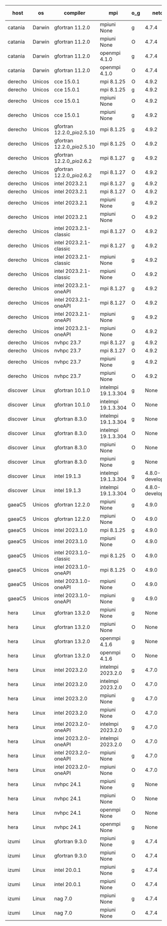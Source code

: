 

| host     | os       | compiler                              | mpi                      | o_g        | netcdf        | build       | u_pass          | u_fail          | s_pass            | s_fail            | e_pass             | e_fail             | nuopc_pass       | nuopc_fail       | artifacts link          |
|----------|----------|---------------------------------------|--------------------------|------------|---------------|-------------|-----------------|-----------------|-------------------|-------------------|--------------------|--------------------|------------------|------------------|-------------------------|
| catania | Darwin | gfortran 11.2.0 | mpiuni None  | g | 4.7.4  | PASS | 12442 | 0 | 8 | 0 | 44 | 0 | None | None | <a href="https://github.com/esmf-org/esmf-test-artifacts/tree/394ef5154ace8d1e1e53231d935564636ff89059/develop/gfortran/11.2.0/g/mpiuni/None" target="_blank">394ef51</a> | 
| catania | Darwin | gfortran 11.2.0 | mpiuni None  | O | 4.7.4  | PASS | 12442 | 0 | 8 | 0 | 44 | 0 | None | None | <a href="https://github.com/esmf-org/esmf-test-artifacts/tree/1f7caf787a473e13ebb0876355c7bc6d6907eba9/develop/gfortran/11.2.0/O/mpiuni/None" target="_blank">1f7caf7</a> | 
| catania | Darwin | gfortran 11.2.0 | openmpi 4.1.0  | g | 4.7.4  | PASS | 14107 | 3 | 50 | 0 | 81 | 0 | 51 | 0 | <a href="https://github.com/esmf-org/esmf-test-artifacts/tree/e72bff55eef2a4e24c4da395bcf2237e728e0eee/develop/gfortran/11.2.0/g/openmpi/4.1.0" target="_blank">e72bff5</a> | 
| catania | Darwin | gfortran 11.2.0 | openmpi 4.1.0  | O | 4.7.4  | PASS | 14107 | 3 | 50 | 0 | 81 | 0 | 51 | 0 | <a href="https://github.com/esmf-org/esmf-test-artifacts/tree/1137144be3d9563a4e32dfebf44e81928cf1f0ae/develop/gfortran/11.2.0/O/openmpi/4.1.0" target="_blank">1137144</a> | 
| derecho | Unicos | cce 15.0.1 | mpi 8.1.25  | O | 4.9.2  | PASS | 14032 | 78 | 50 | 0 | 81 | 0 | 51 | 0 | <a href="https://github.com/esmf-org/esmf-test-artifacts/tree/14630b431ec8ca47c339493476d1ceb2e438f1fc/develop/cce/15.0.1/O/mpi/8.1.25" target="_blank">14630b4</a> | 
| derecho | Unicos | cce 15.0.1 | mpi 8.1.25  | g | 4.9.2  | PASS | 14034 | 76 | 50 | 0 | 81 | 0 | 51 | 0 | <a href="https://github.com/esmf-org/esmf-test-artifacts/tree/19b76009ad1e4e419755ecd3817dd3c0e07c3a68/develop/cce/15.0.1/g/mpi/8.1.25" target="_blank">19b7600</a> | 
| derecho | Unicos | cce 15.0.1 | mpiuni None  | O | 4.9.2  | PASS | 12216 | 226 | 8 | 0 | 44 | 0 | None | None | <a href="https://github.com/esmf-org/esmf-test-artifacts/tree/4a1e053384f7710249ef8a2cc4651d12b76d1f8e/develop/cce/15.0.1/O/mpiuni/None" target="_blank">4a1e053</a> | 
| derecho | Unicos | cce 15.0.1 | mpiuni None  | g | 4.9.2  | PASS | 12366 | 76 | 8 | 0 | 44 | 0 | None | None | <a href="https://github.com/esmf-org/esmf-test-artifacts/tree/05830b4d5594129ecc2acb9df67bfddc1a76db76/develop/cce/15.0.1/g/mpiuni/None" target="_blank">05830b4</a> | 
| derecho | Unicos | gfortran 12.2.0_pio2.5.10 | mpi 8.1.25  | g | 4.9.2  | PASS | 14110 | 0 | 50 | 0 | 81 | 0 | 51 | 0 | <a href="https://github.com/esmf-org/esmf-test-artifacts/tree/c0fb4592454889e736e21c4d5cd8f57364cc13d5/develop/gfortran/12.2.0_pio2.5.10/g/mpi/8.1.25" target="_blank">c0fb459</a> | 
| derecho | Unicos | gfortran 12.2.0_pio2.5.10 | mpi 8.1.25  | O | 4.9.2  | PASS | 14110 | 0 | 50 | 0 | 81 | 0 | 51 | 0 | <a href="https://github.com/esmf-org/esmf-test-artifacts/tree/0512b22cdd0a46620b89781b7138eca8d26c5940/develop/gfortran/12.2.0_pio2.5.10/O/mpi/8.1.25" target="_blank">0512b22</a> | 
| derecho | Unicos | gfortran 12.2.0_pio2.6.2 | mpi 8.1.27  | g | 4.9.2  | PASS | 14110 | 0 | 50 | 0 | 81 | 0 | 51 | 0 | <a href="https://github.com/esmf-org/esmf-test-artifacts/tree/4a1750c4cadb3042515ac752133063efd61b3bf2/develop/gfortran/12.2.0_pio2.6.2/g/mpi/8.1.27" target="_blank">4a1750c</a> | 
| derecho | Unicos | gfortran 12.2.0_pio2.6.2 | mpi 8.1.27  | O | 4.9.2  | PASS | 14110 | 0 | 50 | 0 | 81 | 0 | 51 | 0 | <a href="https://github.com/esmf-org/esmf-test-artifacts/tree/67955704f4a90b97795bc5eb810b4192c4bfcfca/develop/gfortran/12.2.0_pio2.6.2/O/mpi/8.1.27" target="_blank">6795570</a> | 
| derecho | Unicos | intel 2023.2.1 | mpi 8.1.27  | g | 4.9.2  | PASS | 14110 | 0 | 50 | 0 | 81 | 0 | 51 | 0 | <a href="https://github.com/esmf-org/esmf-test-artifacts/tree/2d50f9426328db7e67cc102202164bf2fd210371/develop/intel/2023.2.1/g/mpi/8.1.27" target="_blank">2d50f94</a> | 
| derecho | Unicos | intel 2023.2.1 | mpi 8.1.27  | O | 4.9.2  | PASS | 14110 | 0 | 50 | 0 | 81 | 0 | 51 | 0 | <a href="https://github.com/esmf-org/esmf-test-artifacts/tree/52d851d3781cb55212b54b2de8fe898e8d78cba7/develop/intel/2023.2.1/O/mpi/8.1.27" target="_blank">52d851d</a> | 
| derecho | Unicos | intel 2023.2.1 | mpiuni None  | g | 4.9.2  | PASS | 12442 | 0 | 8 | 0 | 44 | 0 | None | None | <a href="https://github.com/esmf-org/esmf-test-artifacts/tree/2fb4799ef20c1e97e19c963d6d06ff82b3129ec9/develop/intel/2023.2.1/g/mpiuni/None" target="_blank">2fb4799</a> | 
| derecho | Unicos | intel 2023.2.1 | mpiuni None  | O | 4.9.2  | PASS | 12442 | 0 | 8 | 0 | 44 | 0 | None | None | <a href="https://github.com/esmf-org/esmf-test-artifacts/tree/f2ee920ceb1884cdae708a7b80e1156678548c01/develop/intel/2023.2.1/O/mpiuni/None" target="_blank">f2ee920</a> | 
| derecho | Unicos | intel 2023.2.1-classic | mpi 8.1.27  | O | 4.9.2  | PASS | 14110 | 0 | 50 | 0 | 81 | 0 | 51 | 0 | <a href="https://github.com/esmf-org/esmf-test-artifacts/tree/794d221620c62be49715e582bca0617189bfb7a4/develop/intel/2023.2.1-classic/O/mpi/8.1.27" target="_blank">794d221</a> | 
| derecho | Unicos | intel 2023.2.1-classic | mpi 8.1.27  | g | 4.9.2  | PASS | 14110 | 0 | 50 | 0 | 81 | 0 | 51 | 0 | <a href="https://github.com/esmf-org/esmf-test-artifacts/tree/5e82dce2de05e73e71f9290027f990fd0129cdb5/develop/intel/2023.2.1-classic/g/mpi/8.1.27" target="_blank">5e82dce</a> | 
| derecho | Unicos | intel 2023.2.1-classic | mpiuni None  | g | 4.9.2  | PASS | 12442 | 0 | 8 | 0 | 44 | 0 | None | None | <a href="https://github.com/esmf-org/esmf-test-artifacts/tree/009d6af9abe94aeeb6ea2ad3292b7cd131b95aa8/develop/intel/2023.2.1-classic/g/mpiuni/None" target="_blank">009d6af</a> | 
| derecho | Unicos | intel 2023.2.1-classic | mpiuni None  | O | 4.9.2  | PASS | 12442 | 0 | 8 | 0 | 44 | 0 | None | None | <a href="https://github.com/esmf-org/esmf-test-artifacts/tree/1d92282291acda92ec6aad7b71a7f5c8178788aa/develop/intel/2023.2.1-classic/O/mpiuni/None" target="_blank">1d92282</a> | 
| derecho | Unicos | intel 2023.2.1-oneAPI | mpi 8.1.27  | g | 4.9.2  | PASS | 14110 | 0 | 50 | 0 | 81 | 0 | 51 | 0 | <a href="https://github.com/esmf-org/esmf-test-artifacts/tree/6ff0320efa794ae6edb096118b0e1b22a9d0ee6a/develop/intel/2023.2.1-oneAPI/g/mpi/8.1.27" target="_blank">6ff0320</a> | 
| derecho | Unicos | intel 2023.2.1-oneAPI | mpi 8.1.27  | O | 4.9.2  | PASS | 14110 | 0 | 49 | 1 | 81 | 0 | 51 | 0 | <a href="https://github.com/esmf-org/esmf-test-artifacts/tree/fe3b15a4eecbca60909d0daa83c1a17998958812/develop/intel/2023.2.1-oneAPI/O/mpi/8.1.27" target="_blank">fe3b15a</a> | 
| derecho | Unicos | intel 2023.2.1-oneAPI | mpiuni None  | g | 4.9.2  | PASS | 12442 | 0 | 8 | 0 | 44 | 0 | None | None | <a href="https://github.com/esmf-org/esmf-test-artifacts/tree/898b743b20fd08471a0ca8faadc56aa12ec9e603/develop/intel/2023.2.1-oneAPI/g/mpiuni/None" target="_blank">898b743</a> | 
| derecho | Unicos | intel 2023.2.1-oneAPI | mpiuni None  | O | 4.9.2  | PASS | 12442 | 0 | 8 | 0 | 44 | 0 | None | None | <a href="https://github.com/esmf-org/esmf-test-artifacts/tree/6d184cf573dd176af95ec7c83158253ba3cfbdf1/develop/intel/2023.2.1-oneAPI/O/mpiuni/None" target="_blank">6d184cf</a> | 
| derecho | Unicos | nvhpc 23.7 | mpi 8.1.27  | g | 4.9.2  | PASS | 14110 | 0 | 50 | 0 | 81 | 0 | 51 | 0 | <a href="https://github.com/esmf-org/esmf-test-artifacts/tree/b256b093ebc9bc2334c9c96e3e2ec5b2dc67ca1c/develop/nvhpc/23.7/g/mpi/8.1.27" target="_blank">b256b09</a> | 
| derecho | Unicos | nvhpc 23.7 | mpi 8.1.27  | O | 4.9.2  | PASS | 14110 | 0 | 50 | 0 | 81 | 0 | 51 | 0 | <a href="https://github.com/esmf-org/esmf-test-artifacts/tree/8d0fc3644458f9f365e744986b55c420458ba5d7/develop/nvhpc/23.7/O/mpi/8.1.27" target="_blank">8d0fc36</a> | 
| derecho | Unicos | nvhpc 23.7 | mpiuni None  | g | 4.9.2  | PASS | 12442 | 0 | 8 | 0 | 44 | 0 | None | None | <a href="https://github.com/esmf-org/esmf-test-artifacts/tree/7b04a51d21e2fc075aa5b82e897a51c96c234aa4/develop/nvhpc/23.7/g/mpiuni/None" target="_blank">7b04a51</a> | 
| derecho | Unicos | nvhpc 23.7 | mpiuni None  | O | 4.9.2  | PASS | 12442 | 0 | 8 | 0 | 44 | 0 | None | None | <a href="https://github.com/esmf-org/esmf-test-artifacts/tree/ebd527b3c86bb3bfd8e363f6f9bd9b916d7362e0/develop/nvhpc/23.7/O/mpiuni/None" target="_blank">ebd527b</a> | 
| discover | Linux | gfortran 10.1.0 | intelmpi 19.1.3.304  | g | None  | PASS | 14095 | 15 | 50 | 0 | 81 | 0 | 51 | 0 | <a href="https://github.com/esmf-org/esmf-test-artifacts/tree/165f1292b3408757bf8ac8cb450e46812058e0b2/develop/gfortran/10.1.0/g/intelmpi/19.1.3.304" target="_blank">165f129</a> | 
| discover | Linux | gfortran 10.1.0 | intelmpi 19.1.3.304  | O | None  | PASS | 14094 | 16 | 50 | 0 | 81 | 0 | 51 | 0 | <a href="https://github.com/esmf-org/esmf-test-artifacts/tree/ae733b30dd4c688b650bc633428f6794c6eaad54/develop/gfortran/10.1.0/O/intelmpi/19.1.3.304" target="_blank">ae733b3</a> | 
| discover | Linux | gfortran 8.3.0 | intelmpi 19.1.3.304  | g | None  | PASS | 14095 | 15 | 50 | 0 | 81 | 0 | 51 | 0 | <a href="https://github.com/esmf-org/esmf-test-artifacts/tree/cc79676108f75fef8e9e9af7e750c6895dd017cb/develop/gfortran/8.3.0/g/intelmpi/19.1.3.304" target="_blank">cc79676</a> | 
| discover | Linux | gfortran 8.3.0 | intelmpi 19.1.3.304  | O | None  | PASS | 14095 | 15 | 50 | 0 | 81 | 0 | 51 | 0 | <a href="https://github.com/esmf-org/esmf-test-artifacts/tree/6376148c3282f3db8d9032588f44409ffc9fa754/develop/gfortran/8.3.0/O/intelmpi/19.1.3.304" target="_blank">6376148</a> | 
| discover | Linux | gfortran 8.3.0 | mpiuni None  | O | None  | PASS | 12442 | 0 | 8 | 0 | 44 | 0 | None | None | <a href="https://github.com/esmf-org/esmf-test-artifacts/tree/fe61527bd8fee175229964e5581f379cab029eab/develop/gfortran/8.3.0/O/mpiuni/None" target="_blank">fe61527</a> | 
| discover | Linux | gfortran 8.3.0 | mpiuni None  | g | None  | PASS | 12442 | 0 | 8 | 0 | 44 | 0 | None | None | <a href="https://github.com/esmf-org/esmf-test-artifacts/tree/14a90a23915e88220732bb09b9ae06c8619fe8e1/develop/gfortran/8.3.0/g/mpiuni/None" target="_blank">14a90a2</a> | 
| discover | Linux | intel 19.1.3 | intelmpi 19.1.3.304  | g | 4.8.0-development  | PASS | 14110 | 0 | 50 | 0 | 81 | 0 | 51 | 0 | <a href="https://github.com/esmf-org/esmf-test-artifacts/tree/cfedf3bde7ea362547934214a83e8288853928a2/develop/intel/19.1.3/g/intelmpi/19.1.3.304" target="_blank">cfedf3b</a> | 
| discover | Linux | intel 19.1.3 | intelmpi 19.1.3.304  | O | 4.8.0-development  | PASS | 14110 | 0 | 50 | 0 | 81 | 0 | 51 | 0 | <a href="https://github.com/esmf-org/esmf-test-artifacts/tree/903757bd2201b70a71e99bc54ec383a5740f1718/develop/intel/19.1.3/O/intelmpi/19.1.3.304" target="_blank">903757b</a> | 
| gaeaC5 | Unicos | gfortran 12.2.0 | mpiuni None  | g | 4.9.0  | PASS | None | None | None | None | None | None | None | None | <a href="https://github.com/esmf-org/esmf-test-artifacts/tree/d6639398a12be00852817d93391effc75b3065e5/develop/gfortran/12.2.0/g/mpiuni/None" target="_blank">d663939</a> | 
| gaeaC5 | Unicos | gfortran 12.2.0 | mpiuni None  | O | 4.9.0  | PASS | 12442 | 0 | 8 | 0 | 44 | 0 | None | None | <a href="https://github.com/esmf-org/esmf-test-artifacts/tree/f890077a457eda6a4e58e054ea9ce4865ce6e9fe/develop/gfortran/12.2.0/O/mpiuni/None" target="_blank">f890077</a> | 
| gaeaC5 | Unicos | intel 2023.1.0 | mpi 8.1.25  | g | 4.9.0  | PASS | None | None | None | None | None | None | None | None | <a href="https://github.com/esmf-org/esmf-test-artifacts/tree/9585514cc3fb63a0826f785573fa2ba80947c6a1/develop/intel/2023.1.0/g/mpi/8.1.25" target="_blank">9585514</a> | 
| gaeaC5 | Unicos | intel 2023.1.0 | mpiuni None  | O | 4.9.0  | PASS | 12442 | 0 | 8 | 0 | 44 | 0 | None | None | <a href="https://github.com/esmf-org/esmf-test-artifacts/tree/3253343d5f4c6235ac41d0f1f69abc2fcf929a6b/develop/intel/2023.1.0/O/mpiuni/None" target="_blank">3253343</a> | 
| gaeaC5 | Unicos | intel 2023.1.0-classic | mpi 8.1.25  | O | 4.9.0  | PASS | 14110 | 0 | 50 | 0 | 81 | 0 | 51 | 0 | <a href="https://github.com/esmf-org/esmf-test-artifacts/tree/87b7d08c64a1a321f38a32fe73d5916aab0abb3b/develop/intel/2023.1.0-classic/O/mpi/8.1.25" target="_blank">87b7d08</a> | 
| gaeaC5 | Unicos | intel 2023.1.0-oneAPI | mpi 8.1.25  | O | 4.9.0  | PASS | None | None | None | None | None | None | None | None | <a href="https://github.com/esmf-org/esmf-test-artifacts/tree/3913c320e529af0e9e09c6343bed1d30f5ff8c13/develop/intel/2023.1.0-oneAPI/O/mpi/8.1.25" target="_blank">3913c32</a> | 
| gaeaC5 | Unicos | intel 2023.1.0-oneAPI | mpiuni None  | O | 4.9.0  | PASS | 12442 | 0 | 8 | 0 | 44 | 0 | None | None | <a href="https://github.com/esmf-org/esmf-test-artifacts/tree/46232f706402503b795619906216fabc9231861c/develop/intel/2023.1.0-oneAPI/O/mpiuni/None" target="_blank">46232f7</a> | 
| gaeaC5 | Unicos | intel 2023.1.0-oneAPI | mpiuni None  | g | 4.9.0  | PASS | None | None | None | None | None | None | None | None | <a href="https://github.com/esmf-org/esmf-test-artifacts/tree/bafed667110aaf48250b73cb8bf09bd3ef0de63a/develop/intel/2023.1.0-oneAPI/g/mpiuni/None" target="_blank">bafed66</a> | 
| hera | Linux | gfortran 13.2.0 | mpiuni None  | g | None  | PASS | 12442 | 0 | 8 | 0 | 44 | 0 | None | None | <a href="https://github.com/esmf-org/esmf-test-artifacts/tree/5e1fc6aebfa31263f4a2a507db58ec8b00fe9efe/develop/gfortran/13.2.0/g/mpiuni/None" target="_blank">5e1fc6a</a> | 
| hera | Linux | gfortran 13.2.0 | mpiuni None  | O | None  | PASS | 12442 | 0 | 8 | 0 | 44 | 0 | None | None | <a href="https://github.com/esmf-org/esmf-test-artifacts/tree/b7d0a5f26631a589e004f96395b30ee0c7f68316/develop/gfortran/13.2.0/O/mpiuni/None" target="_blank">b7d0a5f</a> | 
| hera | Linux | gfortran 13.2.0 | openmpi 4.1.6  | g | None  | PASS | 14110 | 0 | 50 | 0 | 81 | 0 | 51 | 0 | <a href="https://github.com/esmf-org/esmf-test-artifacts/tree/ce67639fa7e5e0771cc0f83901252e17165b8b3f/develop/gfortran/13.2.0/g/openmpi/4.1.6" target="_blank">ce67639</a> | 
| hera | Linux | gfortran 13.2.0 | openmpi 4.1.6  | O | None  | PASS | 14110 | 0 | 50 | 0 | 81 | 0 | 51 | 0 | <a href="https://github.com/esmf-org/esmf-test-artifacts/tree/988425b44fd599118fb88436bd7d3c98008bb05d/develop/gfortran/13.2.0/O/openmpi/4.1.6" target="_blank">988425b</a> | 
| hera | Linux | intel 2023.2.0 | intelmpi 2023.2.0  | g | 4.7.0  | PASS | 14110 | 0 | 50 | 0 | 81 | 0 | 51 | 0 | <a href="https://github.com/esmf-org/esmf-test-artifacts/tree/836fe694ced09b1bc7b4f4f207d3fd8b15e20052/develop/intel/2023.2.0/g/intelmpi/2023.2.0" target="_blank">836fe69</a> | 
| hera | Linux | intel 2023.2.0 | intelmpi 2023.2.0  | O | 4.7.0  | PASS | 14110 | 0 | 50 | 0 | 81 | 0 | 51 | 0 | <a href="https://github.com/esmf-org/esmf-test-artifacts/tree/66fc40db367b9f47e28c5ec68a488991df885971/develop/intel/2023.2.0/O/intelmpi/2023.2.0" target="_blank">66fc40d</a> | 
| hera | Linux | intel 2023.2.0 | mpiuni None  | g | 4.7.0  | PASS | 12442 | 0 | 8 | 0 | 44 | 0 | None | None | <a href="https://github.com/esmf-org/esmf-test-artifacts/tree/112917878701ead648bc7567f7b3491443d5a868/develop/intel/2023.2.0/g/mpiuni/None" target="_blank">1129178</a> | 
| hera | Linux | intel 2023.2.0 | mpiuni None  | O | 4.7.0  | PASS | 12442 | 0 | 8 | 0 | 44 | 0 | None | None | <a href="https://github.com/esmf-org/esmf-test-artifacts/tree/307a500d64067384f70f792aa938bd2cba7f9935/develop/intel/2023.2.0/O/mpiuni/None" target="_blank">307a500</a> | 
| hera | Linux | intel 2023.2.0-oneAPI | intelmpi 2023.2.0  | g | 4.7.0  | PASS | 14110 | 0 | 50 | 0 | 81 | 0 | 51 | 0 | <a href="https://github.com/esmf-org/esmf-test-artifacts/tree/a3be969bd55c4f08150fe0ac3857b0d30c64e900/develop/intel/2023.2.0-oneAPI/g/intelmpi/2023.2.0" target="_blank">a3be969</a> | 
| hera | Linux | intel 2023.2.0-oneAPI | intelmpi 2023.2.0  | O | 4.7.0  | PASS | 14110 | 0 | 49 | 1 | 81 | 0 | 51 | 0 | <a href="https://github.com/esmf-org/esmf-test-artifacts/tree/693331a765165b03741479705781c670f2823de6/develop/intel/2023.2.0-oneAPI/O/intelmpi/2023.2.0" target="_blank">693331a</a> | 
| hera | Linux | intel 2023.2.0-oneAPI | mpiuni None  | g | 4.7.0  | PASS | 12442 | 0 | 8 | 0 | 44 | 0 | None | None | <a href="https://github.com/esmf-org/esmf-test-artifacts/tree/50fec386ab366e304c7e2d3b7828a67b1dcada1c/develop/intel/2023.2.0-oneAPI/g/mpiuni/None" target="_blank">50fec38</a> | 
| hera | Linux | intel 2023.2.0-oneAPI | mpiuni None  | O | 4.7.0  | PASS | 12442 | 0 | 8 | 0 | 44 | 0 | None | None | <a href="https://github.com/esmf-org/esmf-test-artifacts/tree/12820f35e825a3913b3fb5d92040f996e094c7fa/develop/intel/2023.2.0-oneAPI/O/mpiuni/None" target="_blank">12820f3</a> | 
| hera | Linux | nvhpc 24.1 | mpiuni None  | g | None  | PASS | 12442 | 0 | 8 | 0 | 44 | 0 | None | None | <a href="https://github.com/esmf-org/esmf-test-artifacts/tree/6f938b09c78512ba460a80b3d642a80a702d7153/develop/nvhpc/24.1/g/mpiuni/None" target="_blank">6f938b0</a> | 
| hera | Linux | nvhpc 24.1 | mpiuni None  | O | None  | PASS | 12442 | 0 | 8 | 0 | 44 | 0 | None | None | <a href="https://github.com/esmf-org/esmf-test-artifacts/tree/3da57a7153c52b2af98fdde71163a7a799492f6e/develop/nvhpc/24.1/O/mpiuni/None" target="_blank">3da57a7</a> | 
| hera | Linux | nvhpc 24.1 | openmpi None  | O | None  | PASS | 14110 | 0 | 50 | 0 | 81 | 0 | 51 | 0 | <a href="https://github.com/esmf-org/esmf-test-artifacts/tree/66c55cbc5b3f198d34cd7352c994042bfb01bdd3/develop/nvhpc/24.1/O/openmpi/None" target="_blank">66c55cb</a> | 
| hera | Linux | nvhpc 24.1 | openmpi None  | g | None  | PASS | 14110 | 0 | 50 | 0 | 81 | 0 | 51 | 0 | <a href="https://github.com/esmf-org/esmf-test-artifacts/tree/99706299ba173127d782329f19491747d295748a/develop/nvhpc/24.1/g/openmpi/None" target="_blank">9970629</a> | 
| izumi | Linux | gfortran 9.3.0 | mpiuni None  | g | 4.7.4  | PASS | 12442 | 0 | 8 | 0 | 44 | 0 | None | None | <a href="https://github.com/esmf-org/esmf-test-artifacts/tree/c255a46bbfa78e3d2a0f916999742034792f9884/develop/gfortran/9.3.0/g/mpiuni/None" target="_blank">c255a46</a> | 
| izumi | Linux | gfortran 9.3.0 | mpiuni None  | O | 4.7.4  | PASS | 12442 | 0 | 8 | 0 | 44 | 0 | None | None | <a href="https://github.com/esmf-org/esmf-test-artifacts/tree/9c8cc16e3733eb6dc5671a2ad7e94f04723d3def/develop/gfortran/9.3.0/O/mpiuni/None" target="_blank">9c8cc16</a> | 
| izumi | Linux | intel 20.0.1 | mpiuni None  | g | 4.7.4  | PASS | 12442 | 0 | 8 | 0 | 44 | 0 | None | None | <a href="https://github.com/esmf-org/esmf-test-artifacts/tree/7b6c10763ef2a3163aec540ab4041b254d958f37/develop/intel/20.0.1/g/mpiuni/None" target="_blank">7b6c107</a> | 
| izumi | Linux | intel 20.0.1 | mpiuni None  | O | 4.7.4  | PASS | 12442 | 0 | 8 | 0 | 44 | 0 | None | None | <a href="https://github.com/esmf-org/esmf-test-artifacts/tree/7446034f9a01399d715413cd142cc4f3a474ffc7/develop/intel/20.0.1/O/mpiuni/None" target="_blank">7446034</a> | 
| izumi | Linux | nag 7.0 | mpiuni None  | g | 4.7.4  | PASS | 12442 | 0 | 8 | 0 | 44 | 0 | None | None | <a href="https://github.com/esmf-org/esmf-test-artifacts/tree/f0bdc39637a94ce95108edfe9d0023aed3047024/develop/nag/7.0/g/mpiuni/None" target="_blank">f0bdc39</a> | 
| izumi | Linux | nag 7.0 | mpiuni None  | O | 4.7.4  | PASS | 12442 | 0 | 8 | 0 | 44 | 0 | None | None | <a href="https://github.com/esmf-org/esmf-test-artifacts/tree/20f62164b3968809031ef8498316b49cc055528b/develop/nag/7.0/O/mpiuni/None" target="_blank">20f6216</a> | 
